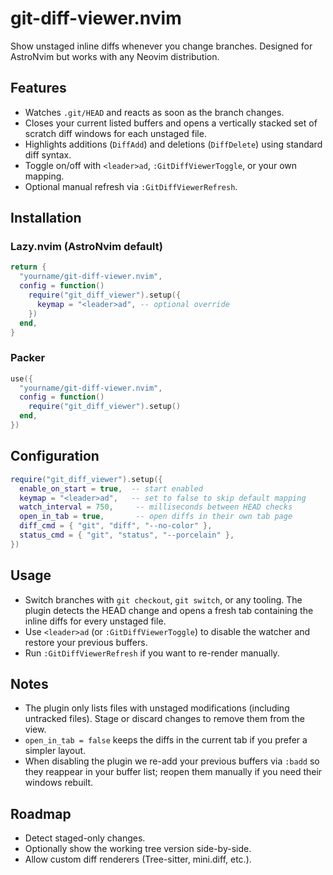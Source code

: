 # git-diff-viewer.nvim

Show unstaged inline diffs whenever you change branches. Designed for AstroNvim but works with any Neovim distribution.

## Features

- Watches `.git/HEAD` and reacts as soon as the branch changes.
- Closes your current listed buffers and opens a vertically stacked set of scratch diff windows for each unstaged file.
- Highlights additions (`DiffAdd`) and deletions (`DiffDelete`) using standard diff syntax.
- Toggle on/off with `<leader>ad`, `:GitDiffViewerToggle`, or your own mapping.
- Optional manual refresh via `:GitDiffViewerRefresh`.

## Installation

### Lazy.nvim (AstroNvim default)

```lua
return {
  "yourname/git-diff-viewer.nvim",
  config = function()
    require("git_diff_viewer").setup({
      keymap = "<leader>ad", -- optional override
    })
  end,
}
```

### Packer

```lua
use({
  "yourname/git-diff-viewer.nvim",
  config = function()
    require("git_diff_viewer").setup()
  end,
})
```

## Configuration

```lua
require("git_diff_viewer").setup({
  enable_on_start = true,  -- start enabled
  keymap = "<leader>ad",   -- set to false to skip default mapping
  watch_interval = 750,     -- milliseconds between HEAD checks
  open_in_tab = true,       -- open diffs in their own tab page
  diff_cmd = { "git", "diff", "--no-color" },
  status_cmd = { "git", "status", "--porcelain" },
})
```

## Usage

- Switch branches with `git checkout`, `git switch`, or any tooling. The plugin detects the HEAD change and opens a fresh tab containing the inline diffs for every unstaged file.
- Use `<leader>ad` (or `:GitDiffViewerToggle`) to disable the watcher and restore your previous buffers.
- Run `:GitDiffViewerRefresh` if you want to re-render manually.

## Notes

- The plugin only lists files with unstaged modifications (including untracked files). Stage or discard changes to remove them from the view.
- `open_in_tab = false` keeps the diffs in the current tab if you prefer a simpler layout.
- When disabling the plugin we re-add your previous buffers via `:badd` so they reappear in your buffer list; reopen them manually if you need their windows rebuilt.

## Roadmap

- Detect staged-only changes.
- Optionally show the working tree version side-by-side.
- Allow custom diff renderers (Tree-sitter, mini.diff, etc.).
